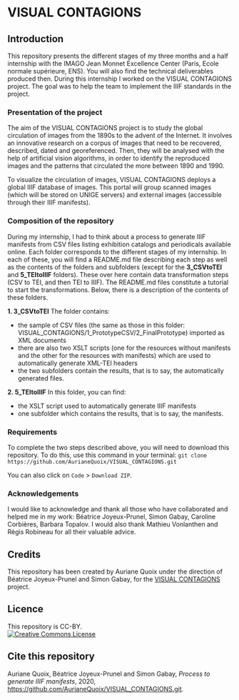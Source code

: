 # VISUAL CONTAGIONS


## Introduction

This repository presents the different stages of my three months and a half internship with the IMAGO Jean Monnet Excellence Center (Paris, Ecole normale supérieure, ENS). You will also find the technical deliverables produced then. During this internship I worked on the VISUAL CONTAGIONS project. The goal was to help the team to implement the IIIF standards in the project.

### Presentation of the project

The aim of the VISUAL CONTAGIONS project is to study the global circulation of images from the 1890s to the advent of the Internet. It involves an innovative research on a corpus of images that need to be recovered, described, dated and georeferenced. Then, they will be analysed with the help of artificial vision algorithms, in order to identify the reproduced images and the patterns that circulated the more between 1890 and 1990.

To visualize the circulation of images, VISUAL CONTAGIONS deploys a global IIIF database of images. This portal will group scanned images (which will be stored on UNIGE servers) and external images (accessible through their IIIF manifests).


### Composition of the repository

During my internship, I had to think about a process to generate IIIF manifests from CSV files listing exhibition catalogs and periodicals available online.
Each folder corresponds to the different stages of my internship.
In each of these, you will find a README.md file describing each step as well as the contents of the folders and subfolders (except for the **3_CSVtoTEI** and **5_TEItoIIIF** folders).
These over here contain data transformation steps (CSV to TEI, and then TEI to IIIF). The README.md files constitute a tutorial to start the transformations.
Below, there is a description of the contents of these folders.

**1. 3_CSVtoTEI** 
The folder contains: 
- the sample of CSV files (the same as those in this folder: VISUAL_CONTAGIONS/1_PrototypeCSV/2_FinalPrototype) imported as XML documents
- there are also two XSLT scripts (one for the resources without manifests and the other for the resources with manifests) which are used to automatically generate XML-TEI headers
- the two subfolders contain the results, that is to say, the automatically generated files.

**2. 5_TEItoIIIF**
In this folder, you can find:
- the XSLT script used to automatically generate IIIF manifests
- one subfolder which contains the results, that is to say, the manifests.


### Requirements

To complete the two steps described above, you will need to download this repository. To do this, use this command in your terminal:
`git clone https://github.com/AurianeQuoix/VISUAL_CONTAGIONS.git`

You can also click on `Code` > `Download ZIP`.


### Acknowledgements

I would like to acknowledge and thank all those who have collaborated and helped me in my work: Béatrice Joyeux-Prunel, Simon Gabay, Caroline Corbières, Barbara Topalov.
I would also thank Mathieu Vonlanthen and Régis Robineau for all their valuable advice.

## Credits

This repository has been created by Auriane Quoix under the direction of Béatrice Joyeux-Prunel and Simon Gabay, for the [VISUAL CONTAGIONS](https://www.imago.ens.fr/) project.

## Licence

This repository is CC-BY.
<br/>
<a rel="license" href="https://creativecommons.org/licenses/by/2.0"><img alt="Creative Commons License" src="https://i.creativecommons.org/l/by/2.0/88x31.png" /></a>

## Cite this repository

Auriane Quoix, Béatrice Joyeux-Prunel and Simon Gabay, _Process to generate IIIF manifests_, 2020, https://github.com/AurianeQuoix/VISUAL_CONTAGIONS.git.